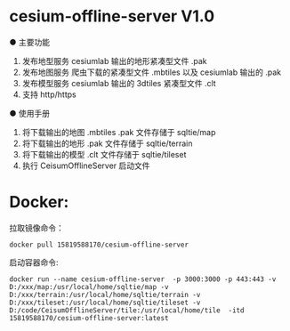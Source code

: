 # cesium-offline-server V1.0

● 主要功能

1. 发布地型服务 cesiumlab 输出的地形紧凑型文件 .pak
2. 发布地图服务 爬虫下载的紧凑型文件 .mbtiles 以及 cesiumlab 输出的 .pak
3. 发布模型服务 cesiumlab 输出的 3dtiles 紧凑型文件 .clt
4. 支持 http/https

● 使用手册

1. 将下载输出的地图 .mbtiles .pak 文件存储于 sqltie/map
2. 将下载输出的地形 .pak 文件存储于 sqltie/terrain
3. 将下载输出的模型 .clt 文件存储于 sqltie/tileset
4. 执行 CeisumOfflineServer 启动文件

# Docker:

拉取镜像命令：

```
docker pull 15819588170/cesium-offline-server
```

启动容器命令:

```
docker run --name cesium-offline-server  -p 3000:3000 -p 443:443 -v D:/xxx/map:/usr/local/home/sqltie/map -v D:/xxx/terrain:/usr/local/home/sqltie/terrain -v D:/xxx/tileset:/usr/local/home/sqltie/tileset -v D:/code/CeisumOfflineServer/tile:/usr/local/home/tile  -itd 15819588170/cesium-offline-server:latest
```
